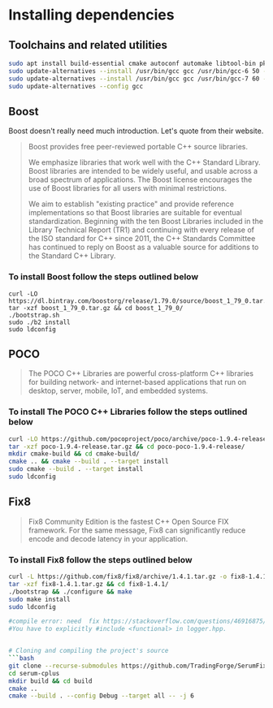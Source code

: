 # Installing dependencies

## Toolchains and related utilities
```bash
sudo apt install build-essential cmake autoconf automake libtool-bin pkg-config zlib1g-dev gcc-6 g++-6
sudo update-alternatives --install /usr/bin/gcc gcc /usr/bin/gcc-6 50 --slave /usr/bin/g++ g++ /usr/bin/g++-6
sudo update-alternatives --install /usr/bin/gcc gcc /usr/bin/gcc-7 60 --slave /usr/bin/g++ g++ /usr/bin/g++-7
sudo update-alternatives --config gcc
```

## Boost
Boost doesn't really need much introduction. Let's quote from their website.
> Boost provides free peer-reviewed portable C++ source libraries.  
>  
> We emphasize libraries that work well with the C++ Standard Library. Boost libraries are intended to be widely useful, and usable across a broad spectrum of applications. The Boost license encourages the use of Boost libraries for all users with minimal restrictions.  
>  
> We aim to establish "existing practice" and provide reference implementations so that Boost libraries are suitable for eventual standardization. Beginning with the ten Boost Libraries included in the Library Technical Report (TR1) and continuing with every release of the ISO standard for C++ since 2011, the C++ Standards Committee has continued to reply on Boost as a valuable source for additions to the Standard C++ Library.

### To install Boost follow the steps outlined below
```BOOST
curl -LO https://dl.bintray.com/boostorg/release/1.79.0/source/boost_1_79_0.tar.gz
tar -xzf boost_1_79_0.tar.gz && cd boost_1_79_0/
./bootstrap.sh
sudo ./b2 install
sudo ldconfig
```

## POCO
> The POCO C++ Libraries are powerful cross-platform C++ libraries for building network- and internet-based applications that run on desktop, server, mobile, IoT, and embedded systems. 

### To install The POCO C++ Libraries follow the steps outlined below
```bash
curl -LO https://github.com/pocoproject/poco/archive/poco-1.9.4-release.tar.gz
tar -xzf poco-1.9.4-release.tar.gz && cd poco-poco-1.9.4-release/
mkdir cmake-build && cd cmake-build/
cmake .. && cmake --build . --target install
sudo cmake --build . --target install
sudo ldconfig
```

## Fix8
> Fix8 Community Edition is the fastest C++ Open Source FIX framework. For the same message, Fix8 can significantly reduce encode and decode latency in your application.

### To install Fix8 follow the steps outlined below
```bash
curl -L https://github.com/fix8/fix8/archive/1.4.1.tar.gz -o fix8-1.4.1.tar.gz
tar -xzf fix8-1.4.1.tar.gz && cd fix8-1.4.1/
./bootstrap && ./configure && make
sudo make install
sudo ldconfig

#compile error: need  fix https://stackoverflow.com/questions/46916875/error-when-building-fix-8
#You have to explicitly #include <functional> in logger.hpp.


# Cloning and compiling the project's source
```bash
git clone --recurse-submodules https://github.com/TradingForge/SerumFixServer.git
cd serum-cplus
mkdir build && cd build
cmake ..
cmake --build . --config Debug --target all -- -j 6
```
